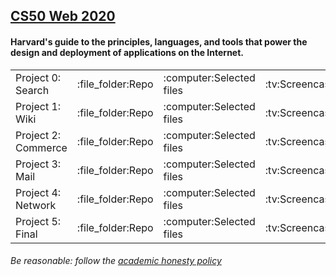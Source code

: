 <h2><a href="https://cs50.harvard.edu/web/2020/">CS50 Web 2020</a></h2>
<h4>Harvard's guide to the principles, languages, and tools that power the design and deployment of applications on the Internet.</h4>


<table>
<tr>
    <td>Project 0: Search</td>
    <td>:file_folder:Repo</td>
    <td>:computer:Selected files</td>
    <td>:tv:Screencast</td>
    <td>:link:Live Demo</td>
</tr>
<tr>
    <td>Project 1: Wiki</td>
    <td>:file_folder:Repo</td>
    <td>:computer:Selected files</td>
    <td>:tv:Screencast</td>
    <td>:link:Live Demo</td>
</tr>
<tr>
    <td>Project 2: Commerce</td>
    <td>:file_folder:Repo</td>
    <td>:computer:Selected files</td>
    <td>:tv:Screencast</td>
    <td>:link:Live Demo</td>
</tr>
<tr>
    <td>Project 3: Mail</td>
    <td>:file_folder:Repo</td>
    <td>:computer:Selected files</td>
    <td>:tv:Screencast</td>
    <td>:link:Live Demo</td>
</tr>
<tr>
    <td>Project 4: Network</td>
    <td>:file_folder:Repo</td>
    <td>:computer:Selected files</td>
    <td>:tv:Screencast</td>
    <td>:link:Live Demo</td>
</tr>
<tr>
    <td>Project 5: Final</td>
    <td>:file_folder:Repo</td>
    <td>:computer:Selected files</td>
    <td>:tv:Screencast</td>
    <td>:link:Live Demo</td>
</tr>

</table>
<h6>Be reasonable: follow the <a href="https://cs50.harvard.edu/web/2020/honesty/">academic honesty policy</a><h6>


<!-- :arrow_upper_right: for :link:? -->
<!-- :movie_camera: or :film_projector:	for :tv:? -->
